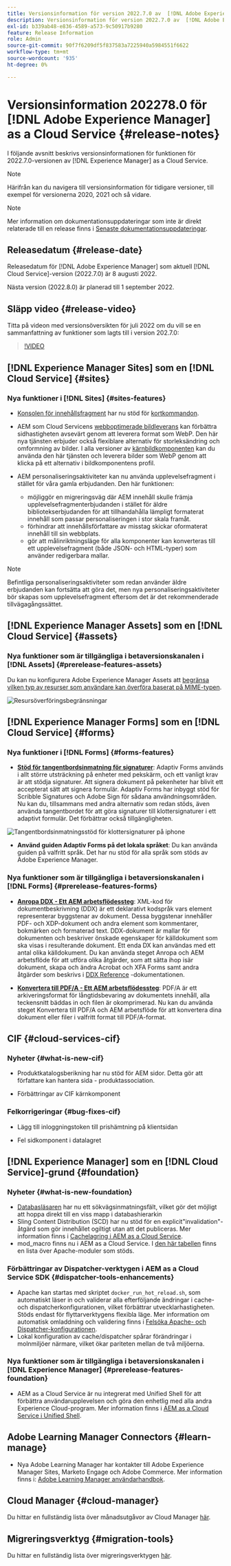 ```yaml
---
title: Versionsinformation för version 2022.7.0 av  [!DNL Adobe Experience Manager] as a Cloud Service.
description: Versionsinformation för version 2022.7.0 av  [!DNL Adobe Experience Manager] as a Cloud Service.
exl-id: b339ab48-e836-4589-a573-9c50917b9280
feature: Release Information
role: Admin
source-git-commit: 90f7f6209df5f837583a7225940a5984551f6622
workflow-type: tm+mt
source-wordcount: '935'
ht-degree: 0%

---
```


# Versionsinformation 202278.0 för [!DNL Adobe Experience Manager] as a Cloud Service {#release-notes}

I följande avsnitt beskrivs versionsinformationen för funktionen för 2022.7.0-versionen av [!DNL Experience Manager] as a Cloud Service.

>[!NOTE]
>
>Härifrån kan du navigera till versionsinformation för tidigare versioner, till exempel för versionerna 2020, 2021 och så vidare.

>[!NOTE]
>
>Mer information om dokumentationsuppdateringar som inte är direkt relaterade till en release finns i [Senaste dokumentationsuppdateringar](https://experienceleague.adobe.com/docs/experience-manager-release-information/aem-release-updates/doc-updates/documentation-updates.html).

## Releasedatum {#release-date}

Releasedatum för [!DNL Adobe Experience Manager] som aktuell [!DNL Cloud Service]-version (2022.7.0) är 8 augusti 2022.

Nästa version (2022.8.0) är planerad till 1 september 2022.

## Släpp video {#release-video}

Titta på videon med versionsöversikten för juli 2022 om du vill se en sammanfattning av funktioner som lagts till i version 202.7.0:

>[!VIDEO](https://video.tv.adobe.com/v/345409/?quality=12)

## [!DNL Experience Manager Sites] som en [!DNL Cloud Service] {#sites}

### Nya funktioner i [!DNL Sites] {#sites-features}

* [Konsolen för innehållsfragment](/help/sites-cloud/administering/content-fragments/managing.md#content-fragments-console) har nu stöd för [kortkommandon](/help/sites-cloud/administering/content-fragments/keyboard-shortcuts.md).

* AEM som Cloud Servicens [webboptimerade bildleverans](https://experienceleague.adobe.com/docs/experience-manager-core-components/using/developing/web-optimized-image-delivery.html) kan förbättra sidhastigheten avsevärt genom att leverera format som WebP. Den här nya tjänsten erbjuder också flexiblare alternativ för storleksändring och omformning av bilder. I alla versioner av [kärnbildkomponenten](https://experienceleague.adobe.com/docs/experience-manager-core-components/using/components/image.html) kan du använda den här tjänsten och leverera bilder som WebP genom att klicka på ett alternativ i bildkomponentens profil.

* AEM personaliseringsaktiviteter kan nu använda upplevelsefragment i stället för våra gamla erbjudanden. Den här funktionen:
   * möjliggör en migreringsväg där AEM innehåll skulle främja upplevelsefragmenterbjudanden i stället för äldre bibliotekserbjudanden för att tillhandahålla lämpligt formaterat innehåll som passar personaliseringen i stor skala framåt.
   * förhindrar att innehållsförfattare av misstag skickar oformaterat innehåll till sin webbplats.
   * gör att målinriktningsläge för alla komponenter kan konverteras till ett upplevelsefragment (både JSON- och HTML-typer) som använder redigerbara mallar.

>[!NOTE]
>
>Befintliga personaliseringsaktiviteter som redan använder äldre erbjudanden kan fortsätta att göra det, men nya personaliseringsaktiviteter bör skapas som upplevelsefragment eftersom det är det rekommenderade tillvägagångssättet.

## [!DNL Experience Manager Assets] som en [!DNL Cloud Service] {#assets}

### Nya funktioner som är tillgängliga i betaversionskanalen i [!DNL Assets] {#prerelease-features-assets}

Du kan nu konfigurera Adobe Experience Manager Assets att [begränsa vilken typ av resurser som användare kan överföra baserat på MIME-typen](/help/assets/configure-asset-upload-restrictions.md).

![Resursöverföringsbegränsningar](/help/assets/assets/asset-upload-restrictions.png)

## [!DNL Experience Manager Forms] som en [!DNL Cloud Service] {#forms}

### Nya funktioner i [!DNL Forms] {#forms-features}

* **[Stöd för tangentbordsinmatning för signaturer](/help/forms/signing-forms-using-scribble.md)**: Adaptiv Forms används i allt större utsträckning på enheter med pekskärm, och ett vanligt krav är att stödja signaturer. Att signera dokument på pekenheter har blivit ett accepterat sätt att signera formulär. Adaptiv Forms har inbyggt stöd för Scribble Signatures och Adobe Sign för sådana användningsområden. Nu kan du, tillsammans med andra alternativ som redan stöds, även använda tangentbordet för att göra signaturer till klottersignaturer i ett adaptivt formulär. Det förbättrar också tillgängligheten.

![Tangentbordsinmatningsstöd för klottersignaturer på iphone](/help/release-notes/assets/scribble-keyboard-mobile.png)

* **Använd guiden Adaptiv Forms på det lokala språket**: Du kan använda guiden på valfritt språk. Det har nu stöd för alla språk som stöds av Adobe Experience Manager.

### Nya funktioner som är tillgängliga i betaversionskanalen i [!DNL Forms] {#prerelease-features-forms}

<!-- 

* **[Launch Adaptive Form creation wizard from embed form component](/help/forms/using/embed-adaptive-form-aem-sites.md)**: You can now launch Adaptive Form creation wizard from embed form component. It helps improve content and forms authoring workflows for Sites and Forms practitioners trying to add enrollment experiences to a web page. 

![Keyboard input support for Scribble signatures on iphone](/help/release-notes/assets/froms-container.png) 

-->

* **[Anropa DDX - Ett AEM arbetsflödessteg](/help/forms/aem-forms-workflow-step-reference.md#invokeddx)**: XML-kod för dokumentbeskrivning (DDX) är ett deklarativt kodspråk vars element representerar byggstenar av dokument. Dessa byggstenar innehåller PDF- och XDP-dokument och andra element som kommentarer, bokmärken och formaterad text. DDX-dokument är mallar för dokumenten och beskriver önskade egenskaper för källdokument som ska visas i resulterande dokument. Ett enda DX kan användas med ett antal olika källdokument. Du kan använda steget Anropa och AEM arbetsflöde för att utföra olika åtgärder, som att sätta ihop isär dokument, skapa och ändra Acrobat och XFA Forms samt andra åtgärder som beskrivs i [DDX Reference](https://helpx.adobe.com/content/dam/help/en/experience-manager/forms-cloud-service/ddxRef.pdf) -dokumentationen.

* **[Konvertera till PDF/A - Ett AEM arbetsflödessteg](/help/forms/aem-forms-workflow-step-reference.md##convert-pdfa)**: PDF/A är ett arkiveringsformat för långtidsbevaring av dokumentets innehåll, alla teckensnitt bäddas in och filen är okomprimerad. Nu kan du använda steget Konvertera till PDF/A och AEM arbetsflöde för att konvertera dina dokument eller filer i valfritt format till PDF/A-format.


## CIF {#cloud-services-cif}

### Nyheter {#what-is-new-cif}

* Produktkatalogsberikning har nu stöd för AEM sidor. Detta gör att författare kan hantera sida - produktassociation.

* Förbättringar av CIF kärnkomponent

### Felkorrigeringar {#bug-fixes-cif}

* Lägg till inloggningstoken till prishämtning på klientsidan

* Fel sidkomponent i datalagret

## [!DNL Experience Manager] som en [!DNL Cloud Service]-grund {#foundation}

### Nyheter {#what-is-new-foundation}

* [Databasläsaren](/help/implementing/developing/tools/repository-browser.md) har nu ett sökvägsinmatningsfält, vilket gör det möjligt att hoppa direkt till en viss mapp i databashierarkin
* Sling Content Distribution (SCD) har nu stöd för en explicit&quot;invalidation&quot;-åtgärd som gör innehållet ogiltigt utan att det publiceras. Mer information finns i [Cachelagring i AEM as a Cloud Service](/help/implementing/dispatcher/caching.md#explicit-invalidation).
* mod_macro finns nu i AEM as a Cloud Service. I [den här tabellen](/help/implementing/dispatcher/disp-overview.md) finns en lista över Apache-moduler som stöds.

### Förbättringar av Dispatcher-verktygen i AEM as a Cloud Service SDK {#dispatcher-tools-enhancements}

* Apache kan startas med skriptet `docker_run_hot_reload.sh`, som automatiskt läser in och validerar alla efterföljande ändringar i cache- och dispatcherkonfigurationen, vilket förbättrar utvecklarhastigheten. Stöds endast för flyttarverktygens flexibla läge. Mer information om automatisk omladdning och validering finns i [Felsöka Apache- och Dispatcher-konfigurationen](/help/implementing/dispatcher/validation-debug.md#automatic-reloading).
* Lokal konfiguration av cache/dispatcher spårar förändringar i molnmiljöer närmare, vilket ökar pariteten mellan de två miljöerna.

### Nya funktioner som är tillgängliga i betaversionskanalen i [!DNL Experience Manager] {#prerelease-features-foundation}

* AEM as a Cloud Service är nu integrerat med Unified Shell för att förbättra användarupplevelsen och göra den enhetlig med alla andra Experience Cloud-program. Mer information finns i [AEM as a Cloud Service i Unified Shell](/help/overview/aem-cloud-service-on-unified-shell.md).

## Adobe Learning Manager Connectors {#learn-manage}

* Nya Adobe Learning Manager har kontakter till Adobe Experience Manager Sites, Marketo Engage och Adobe Commerce. Mer information finns i: [Adobe Learning Manager användarhandbok](https://helpx.adobe.com/learning-manager/user-guide.html).

## Cloud Manager {#cloud-manager}

Du hittar en fullständig lista över månadsutgåvor av Cloud Manager [här](/help/implementing/cloud-manager/release-notes/current.md).

## Migreringsverktyg {#migration-tools}

Du hittar en fullständig lista över migreringsverktygen [här](/help/journey-migration/release-notes/release-notes-migration-tools-current.md).
